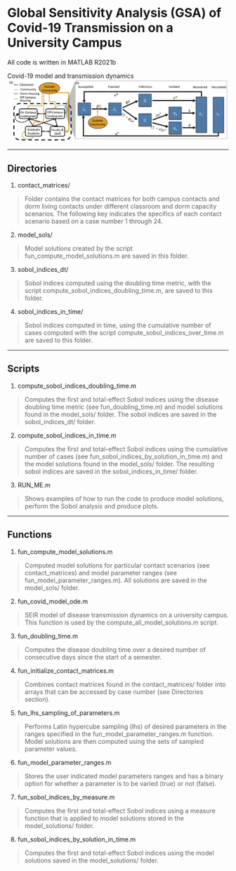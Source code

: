 # Global Sensitivity Analysis (GSA) of Covid-19 Transmission on a University Campus
All code is written in MATLAB R2021b


Covid-19 model and transmission dynamics <br /><img src="figures/Fig0.png" alt="Covid-19 transmission diagram." width="650" />

-----------
Directories
-----------
1)	contact_matrices/
> Folder contains the contact matrices for both campus contacts and dorm 
  living contacts under different classroom and dorm capacity scenarios. 
  The following key indicates the specifics of each contact scenario based 
  on a case number 1 through 24. 

2)	model_sols/
> Model solutions created by the script fun_compute_model_solutions.m are 
  saved in this folder.

3)	sobol_indices_dt/
> Sobol indices computed using the doubling time metric, with the script 
  compute_sobol_indices_doubling_time.m, are saved to this folder.

4)	sobol_indices_in_time/
> Sobol indices computed in time, using the cumulative number of cases 
  computed with the script compute_sobol_indices_over_time.m are saved to 
  this folder.

-------
Scripts
-------
1)	compute_sobol_indices_doubling_time.m
> Computes the first and total-effect Sobol indices using the disease 
  doubling time metric (see fun_doubling_time.m) and model solutions found 
  in the model_sols/ folder. The sobol indices are saved in the 
  sobol_indices_dt/ folder.

2)	compute_sobol_indices_in_time.m
> Computes the first and total-effect Sobol indices using the cumulative 
  number of cases (see fun_sobol_indices_by_solution_in_time.m) and the 
  model solutions found in the model_sols/ folder. The resulting sobol 
  indices are saved in the sobol_indices_in_time/ folder.

3)  RUN_ME.m
> Shows examples of how to run the code to produce model solutions,
  perform the Sobol analysis and produce plots.

---------
Functions
---------
1)	fun_compute_model_solutions.m
> Computed model solutions for particular contact scenarios 
  (see contact_matrices) and model parameter ranges 
  (see fun_model_parameter_ranges.m). All solutions are saved in the 
  model_sols/ folder. 

2)	fun_covid_model_ode.m
> SEIR model of disease transmission dynamics on a university campus. 
      This function is used by the compute_all_model_solutions.m script.

3)	fun_doubling_time.m
> Computes the disease doubling time over a desired number of consecutive 
  days since the start of a semester.

4)	fun_initialize_contact_matrices.m
> Combines contact matrices found in the contact_matrices/ folder into 
  arrays that can be accessed by case number (see Directories section). 

5)	fun_lhs_sampling_of_parameters.m
> Performs Latin hypercube sampling (lhs) of desired parameters in the 
  ranges specified in the fun_model_parameter_ranges.m function. Model 
  solutions are then computed using the sets of sampled parameter values.

6)	fun_model_parameter_ranges.m
> Stores the user indicated model parameters ranges and has a binary option
  for whether a parameter is to be varied (true) or not (false).

7)	fun_sobol_indices_by_measure.m
> Computes the first and total-effect Sobol indices using a measure 
  function that is applied to model solutions stored in the 
  model_solutions/ folder.

8)	fun_sobol_indices_by_solution_in_time.m
> Computes the first and total-effect Sobol indices using the model 
  solutions saved in the model_solutions/ folder.
